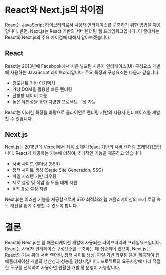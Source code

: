 # React와 Next.js의 차이점

React는 JavaScript 라이브러리로서 사용자 인터페이스를 구축하기 위한 방법을 제공합니다. 반면, Next.js는 React 기반의 서버 렌더링 웹 프레임워크입니다. 이 글에서는 React와 Next.js의 주요 차이점에 대해서 알아보겠습니다.

## React

React는 2013년에 Facebook에서 처음 발표된 사용자 인터페이스(UI) 구성요소 개발에 사용하는 JavaScript 라이브러리입니다. 주요 특징과 구성요소는 다음과 같습니다.

- 컴포넌트 기반 아키텍처
- 가상 DOM을 활용한 빠른 렌더링
- 단방향 데이터 흐름
- 높은 유연성을 통한 다양한 프로젝트 구성 가능

React는 이러한 특징을 바탕으로 클라이언트 렌더링 기반의 사용자 인터페이스를 개발할 수 있습니다.

## Next.js

Next.js는 2016년에 Vercel에서 처음 소개된 React 기반의 서버 렌더링 프레임워크입니다. React가 제공하는 기능에 더하여, 추가적인 기능을 제공하고 있습니다.

- 서버 사이드 렌더링 (SSR)
- 정적 사이트 생성 (Static Site Generation, SSG)
- 파일 시스템 기반 라우팅
- 제로 설정 및 작업 중 모듈 대체 지원
- API 경로 설정 지원

Next.js는 이러한 기능을 제공함으로써 SEO 최적화와 웹 애플리케이션의 초기 로딩 속도 개선을 쉽게 수행할 수 있도록 합니다.

# 결론

React와 Next.js는 웹 애플리케이션 개발에 사용되는 라이브러리와 프레임워크입니다. React는 사용자 인터페이스 구성요소를 구축하는 데 집중되어 있으며, Next.js는 React의 기능 위에 서버 렌더링, 정적 사이트 생성, 파일 기반 라우팅 등을 제공하여 웹 애플리케이션 개발의 생산성과 성능을 향상시킵니다. 프로젝트의 요구사항에 따라 적절한 도구를 선택하여 사용하면 원활한 개발 및 운영이 가능합니다.
